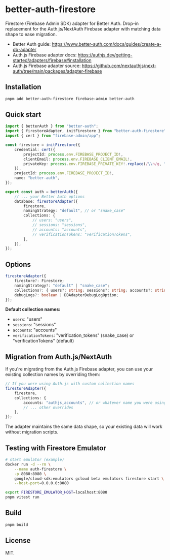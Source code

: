 # better-auth-firestore

Firestore (Firebase Admin SDK) adapter for Better Auth. Drop-in replacement for the Auth.js/NextAuth Firebase adapter with matching data shape to ease migration.

- Better Auth guide: https://www.better-auth.com/docs/guides/create-a-db-adapter
- Auth.js Firebase adapter docs: https://authjs.dev/getting-started/adapters/firebase#installation
- Auth.js Firebase adapter source: https://github.com/nextauthjs/next-auth/tree/main/packages/adapter-firebase

## Installation

```bash
pnpm add better-auth-firestore firebase-admin better-auth
```

## Quick start

```ts
import { betterAuth } from "better-auth";
import { firestoreAdapter, initFirestore } from "better-auth-firestore";
import { cert } from "firebase-admin/app";

const firestore = initFirestore({
	credential: cert({
		projectId: process.env.FIREBASE_PROJECT_ID!,
		clientEmail: process.env.FIREBASE_CLIENT_EMAIL!,
		privateKey: process.env.FIREBASE_PRIVATE_KEY!.replace(/\\n/g, "\n"),
	}),
	projectId: process.env.FIREBASE_PROJECT_ID!,
	name: "better-auth",
});

export const auth = betterAuth({
	// ... your Better Auth options
	database: firestoreAdapter({
		firestore,
		namingStrategy: "default", // or "snake_case"
		collections: {
			// users: "users",
			// sessions: "sessions",
			// accounts: "accounts",
			// verificationTokens: "verificationTokens",
		},
	}),
});
```

## Options

```ts
firestoreAdapter({
	firestore?: Firestore;
	namingStrategy?: "default" | "snake_case";
	collections?: { users?: string; sessions?: string; accounts?: string; verificationTokens?: string };
	debugLogs?: boolean | DBAdapterDebugLogOption;
});
```

**Default collection names:**
- `users`: "users"
- `sessions`: "sessions"
- `accounts`: "accounts"
- `verificationTokens`: "verification_tokens" (snake_case) or "verificationTokens" (default)

## Migration from Auth.js/NextAuth

If you're migrating from the Auth.js Firebase adapter, you can use your existing collection names by overriding them:

```ts
// If you were using Auth.js with custom collection names
firestoreAdapter({
	firestore,
	collections: {
		accounts: "authjs_accounts", // or whatever name you were using
		// ... other overrides
	},
});
```

The adapter maintains the same data shape, so your existing data will work without migration scripts.

## Testing with Firestore Emulator

```bash
# start emulator (example)
docker run -d --rm \
	--name auth-firestore \
	-p 8080:8080 \
	google/cloud-sdk:emulators gcloud beta emulators firestore start \
	--host-port=0.0.0.0:8080

export FIRESTORE_EMULATOR_HOST=localhost:8080
pnpm vitest run
```

## Build

```bash
pnpm build
```

## License

MIT.
